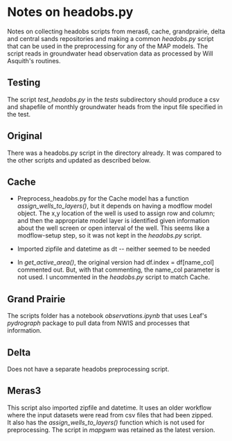 Notes on headobs.py
===================

Notes on collecting headobs scripts from meras6, cache, grandprairie, delta 
and central sands repositories and making a common *headobs.py* script that 
can be used in the preprocessing for any of the MAP models.  The script 
reads in groundwater head observation data as processed by Will Asquith's 
routines.

Testing
-------

The script *test_headobs.py* in the *tests* subdirectory should produce
a csv and shapefile of monthly groundwater heads from the input file specified
in the test.

Original
--------

There was a headobs.py script in the directory already.  It was compared 
to the other scripts and updated as described below.


Cache
-----

- Preprocess_headobs.py for the Cache model has a function *assign_wells_to_layers()*, 
  but it depends on having a modflow model object.  The x,y location of the well is used to 
  assign row and column; and then the appropriate model layer is identified given information
  about the well screen or open interval of the well.  This seems like a modflow-setup
  step, so it was not kept in the *headobs.py* script.  
  
- Imported zipfile and datetime as dt -- neither seemed to be needed

- In *get_active_area()*, the original version had df.index = df[name_col] commented
  out.  But, with that commenting, the name_col parameter is not used.  I uncommented
  in the *headobs.py* script to match Cache.


Grand Prairie
-------------

The scripts folder has a notebook *observations.ipynb* that uses
Leaf's *pydrograph* package to pull data from NWIS and processes
that information.  


Delta
-----

Does not have a separate headobs preprocessing script.


Meras3
------

This script also imported zipfile and datetime.  It uses an older workflow
where the input datasets were read from csv files that had been zipped.  
It also has the *assign_wells_to_layers()* function which is not used
for preprocessing.  The script in *mapgwm* was retained as the latest version.



  
  


